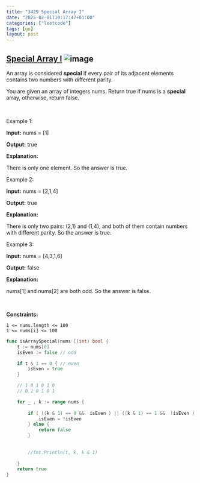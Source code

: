 ```yaml
---
title: "3429 Special Array I"
date: "2025-02-01T10:17:47+01:00"
categories: ["leetcode"]
tags: [go]
layout: post
---
```


## [Special Array I](https://leetcode.com/problems/special-array-i) ![image](https://img.shields.io/badge/Difficulty-Easy-brightgreen)

An array is considered **special** if every pair of its adjacent elements contains two numbers with different parity.

You are given an array of integers nums. Return true if nums is a **special** array, otherwise, return false.

 

Example 1:

**Input:** nums = [1]

**Output:** true

**Explanation:**

There is only one element. So the answer is true.

Example 2:

**Input:** nums = [2,1,4]

**Output:** true

**Explanation:**

There is only two pairs: (2,1) and (1,4), and both of them contain numbers with different parity. So the answer is true.

Example 3:

**Input:** nums = [4,3,1,6]

**Output:** false

**Explanation:**

nums[1] and nums[2] are both odd. So the answer is false.

 

**Constraints:**

	1 <= nums.length <= 100
	1 <= nums[i] <= 100

```go
func isArraySpecial(nums []int) bool {
    t := nums[0]
    isEven := false // odd

    if t & 1 == 0 { // even
        isEven = true
    }

    // 1 0 1 0 1 0
    // 0 1 0 1 0 1

    for _ , k := range nums {
        
        if ( ((k & 1) == 0 &&  isEven ) || ((k & 1) == 1 &&  !isEven ) ) {
            isEven = !isEven
        } else {
            return false
        }
        
       
        //fmt.Println(t, k, k & 1)
        
    }
    return true
}
```